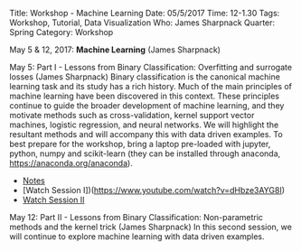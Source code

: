 Title: Workshop - Machine Learning
Date: 05/5/2017
Time: 12-1.30
Tags: Workshop, Tutorial, Data Visualization
Who: James Sharpnack
Quarter: Spring
Category: Workshop

May 5 & 12, 2017: __Machine Learning__ (James Sharpnack)
	
May 5: Part I - Lessons from Binary Classification: Overfitting and surrogate losses (James Sharpnack)
Binary classification is the canonical machine learning task and its study has a rich history.  Much of the main principles of machine learning have been discovered in this context.  These principles continue to guide the broader development of machine learning, and they motivate methods such as cross-validation, kernel support vector machines, logistic regression, and neural networks.  We will highlight the resultant methods and will accompany this with data driven examples. To best prepare for the workshop, bring a laptop pre-loaded with jupyter, python, numpy and scikit-learn (they can be installed through anaconda, https://anaconda.org/anaconda). 

+ [Notes](https://github.com/jsharpna/DavisSML/tree/master/lectures/classify)
+ [Watch Session I])(https://www.youtube.com/watch?v=dHbze3AYG8I)
+ [Watch Session II](https://www.youtube.com/watch?v=T64qdgdGRmw)

May 12: Part II - Lessons from Binary Classification: Non-parametric methods and the kernel trick (James Sharpnack)
In this second session, we will continue to explore machine learning with data driven examples.
